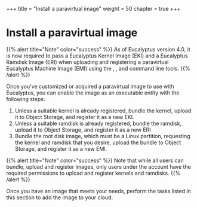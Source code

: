 +++
title = "Install a paravirtual image"
weight = 50
chapter = true
+++


# Install a paravirtual image

{{% alert title="Note" color="success" %}}
As of Eucalyptus version 4.0, it is now required to pass a Eucalyptus Kernel Image (EKI) and a Eucalyptus Ramdisk Image (ERI) when uploading and registering a paravirtual Eucalyptus Machine Image (EMI) using the , , and command line tools. 
{{% /alert %}}

Once you've customized or acquired a paravirtual image to use with Eucalyptus, you can enable the image as an executable entity with the following steps: 

1. Unless a suitable kernel is already registered, bundle the kernel, upload it to Object Storage, and register it as a new EKI. 
1. Unless a suitable ramdisk is already registered, bundle the ramdisk, upload it to Object Storage, and register it as a new ERI 
1. Bundle the root disk image, which must be a Linux partition, requesting the kernel and ramdisk that you desire, upload the bundle to Object Storage, and register it as a new EMI. 

{{% alert title="Note" color="success" %}}
Note that while all users can bundle, upload and register images, only users under the account have the required permissions to upload and register kernels and ramdisks. 
{{% /alert %}}

Once you have an image that meets your needs, perform the tasks listed in this section to add the image to your cloud. 



